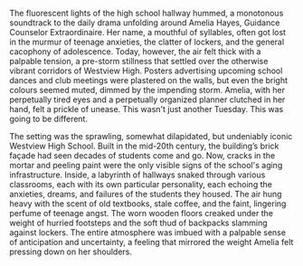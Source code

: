 The fluorescent lights of the high school hallway hummed, a monotonous soundtrack to the daily drama unfolding around Amelia Hayes, Guidance Counselor Extraordinaire.  Her name, a mouthful of syllables, often got lost in the murmur of teenage anxieties, the clatter of lockers, and the general cacophony of adolescence.  Today, however, the air felt thick with a palpable tension, a pre-storm stillness that settled over the otherwise vibrant corridors of Westview High.  Posters advertising upcoming school dances and club meetings were plastered on the walls, but even the bright colours seemed muted, dimmed by the impending storm.  Amelia, with her perpetually tired eyes and a perpetually organized planner clutched in her hand, felt a prickle of unease. This wasn't just another Tuesday.  This was going to be different.

The setting was the sprawling, somewhat dilapidated, but undeniably iconic Westview High School.  Built in the mid-20th century, the building’s brick façade had seen decades of students come and go.  Now, cracks in the mortar and peeling paint were the only visible signs of the school's aging infrastructure.  Inside, a labyrinth of hallways snaked through various classrooms, each with its own particular personality, each echoing the anxieties, dreams, and failures of the students they housed.  The air hung heavy with the scent of old textbooks, stale coffee, and the faint, lingering perfume of teenage angst. The worn wooden floors creaked under the weight of hurried footsteps and the soft thud of backpacks slamming against lockers.  The entire atmosphere was imbued with a palpable sense of anticipation and uncertainty, a feeling that mirrored the weight Amelia felt pressing down on her shoulders.
